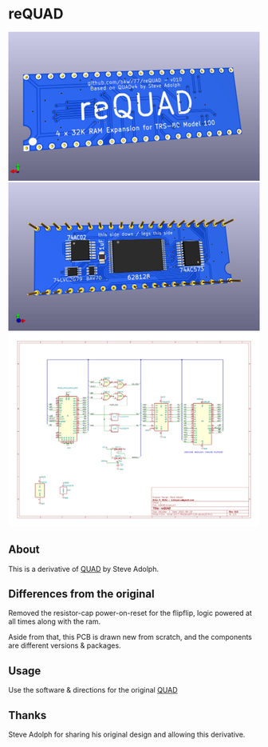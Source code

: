 # reQUAD
![](PCB/reQUAD_top.jpg)
![](PCB/reQUAD_bottom.jpg)
![](PCB/reQUAD.svg)

## About
This is a derivative of [QUAD](http://bitchin100.com/wiki/index.php?title=QUAD) by Steve Adolph.

## Differences from the original
Removed the resistor-cap power-on-reset for the flipflip, logic powered at all times along with the ram.

Aside from that, this PCB is drawn new from scratch, and the components are different versions & packages.

<!--
## Building
PCB from [OSHPark](https://oshpark.com/shared_projects/EzqwlTVX) or [PCBWAY](https://www.pcbway.com/project/shareproject/reQUAD_RAM_Expansion_for_TRS_80_Model_100_8690cd19.html)  
[BOM](https://www.digikey.com/short/m5tj4941)

The component legs are all tiny, but all parts can be soldered manually using the drag technique.

To solder the main PCB DIP legs, put some tacky flux on all the holes and insert all the pins,  
then put the the whole thing into a breadboard or a socket,  
then solder two opposite corner pins from the top, then all the rest.
-->

## Usage
Use the software & directions for the original [QUAD](http://bitchin100.com/wiki/index.php?title=QUAD)

## Thanks
Steve Adolph for sharing his original design and allowing this derivative.
